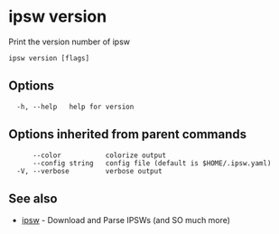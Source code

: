 # ipsw version

Print the version number of ipsw

```
ipsw version [flags]
```

## Options

```
  -h, --help   help for version
```

## Options inherited from parent commands

```
      --color           colorize output
      --config string   config file (default is $HOME/.ipsw.yaml)
  -V, --verbose         verbose output
```

## See also

* [ipsw](/cmd/ipsw/)	 - Download and Parse IPSWs (and SO much more)

